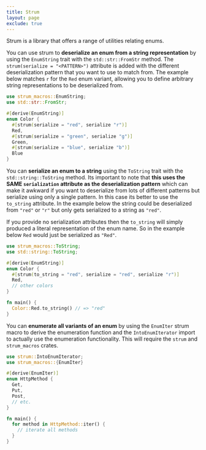 ```yaml
---
title: Strum
layout: page
exclude: true
---
```


Strum is a library that offers a range of utilities relating enums.

You can use strum to **deserialize an enum from a string representation** by using the `EnumString` trait with the `std::str::FromStr` method. The `strum(serialize = "<PATTERN>")` attribute is added with the different deserialization pattern that you want to use to match from. The example below matches `r` for the `Red` enum variant, allowing you to define arbitrary string representations to be deserialized from.
```rust
use strum_macros::EnumString;
use std::str::FromStr;

#[derive(EnumString)]
enum Color {
  #[strum(serialize = "red", serialize "r")]
  Red,
  #[strum(serialize = "green", serialize "g")]
  Green,
  #[strum(serialize = "blue", serialize "b")]
  Blue
}
```

You can **serialize an enum to a string** using the `ToString` trait with the `std::string::ToString` method. Its important to note that **this uses the SAME `serialization` attribute as the deserialization pattern** which can make it awkward if you want to deserialize from lots of different patterns but serialize using only a single pattern. In this case its better to use the `to_string` attribute. In the example below the string could be deserialized from `"red"` or `"r"` but only gets serialized to a string as `"red"`.

If you provide no serialization attributes then the `to_string` will simply produced a literal representation of the enum name. So in the example below `Red` would just be serialized as `"Red"`.
```rust
use strum_macros::ToString;
use std::string::ToString;

#[derive(EnumString)]
enum Color {
  #[strum(to_string = "red", serialize = "red", serialize "r")]
  Red,
  // other colors
}

fn main() {
  Color::Red.to_string() // => "red"
}
```

You can **enumerate all variants of an enum** by using the `EnumIter` strum macro to derive the enumeration function and the `IntoEnumIterator` import to actually use the enumeration functionality. This will require the `strum` and `strum_macros` crates.
```rust
use strum::IntoEnumIterator;
use strum_macros::{EnumIter}

#[derive(EnumIter)]
enum HttpMethod {
  Get,
  Put,
  Post,
  // etc.
}

fn main() {
  for method in HttpMethod::iter() {
    // iterate all methods
  }
}
```
<!--stackedit_data:
eyJoaXN0b3J5IjpbNzY4Nzg2NTcyLDEzNDM5ODg3OCwxMzk4OT
g5NTcyXX0=
-->